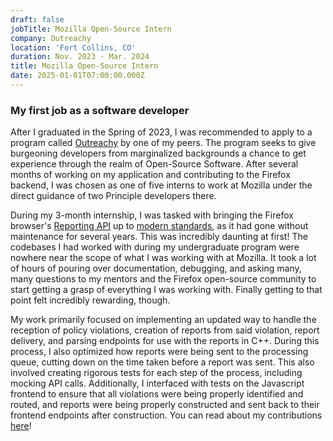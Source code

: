 ```yaml
---
draft: false
jobTitle: Mozilla Open-Source Intern
company: Outreachy
location: 'Fort Collins, CO'
duration: Nov. 2023 - Mar. 2024
title: Mozilla Open-Source Intern
date: 2025-01-01T07:00:00.000Z
---
```


### My first job as a software developer

After I graduated in the Spring of 2023, I was recommended to apply to a program called [Outreachy](https://www.outreachy.org/) by one of my peers. The program seeks to give burgeoning developers from marginalized backgrounds a chance to get experience through the realm of Open-Source Software. After several months of working on my application and contributing to the Firefox backend, I was chosen as one of five interns to work at Mozilla under the direct guidance of two Principle developers there.

During my 3-month internship, I was tasked with bringing the Firefox browser's [Reporting API](https://developer.mozilla.org/en-US/docs/Web/API/Reporting_API) up to [modern standards](https://www.w3.org/TR/CSP3/), as it had gone without maintenance for several years. This was incredibly daunting at first! The codebases I had worked with during my undergraduate program were nowhere near the scope of what I was working with at Mozilla. It took a lot of hours of pouring over documentation, debugging, and asking many, many questions to my mentors and the Firefox open-source community to start getting a grasp of everything I was working with. Finally getting to that point felt incredibly rewarding, though.

My work primarily focused on implementing an updated way to handle the reception of policy violations, creation of reports from said violation, report delivery, and parsing endpoints for use with the reports in C++. During this process, I also optimized how reports were being sent to the processing queue, cutting down on the time taken before a report was sent. This also involved creating rigorous tests for each step of the process, including mocking API calls. Additionally, I interfaced with tests on the Javascript frontend to ensure that all violations were being properly identified and routed, and reports were being properly constructed and sent back to their frontend endpoints after construction. You can read about my contributions [here](https://phabricator.services.mozilla.com/D197480)!
